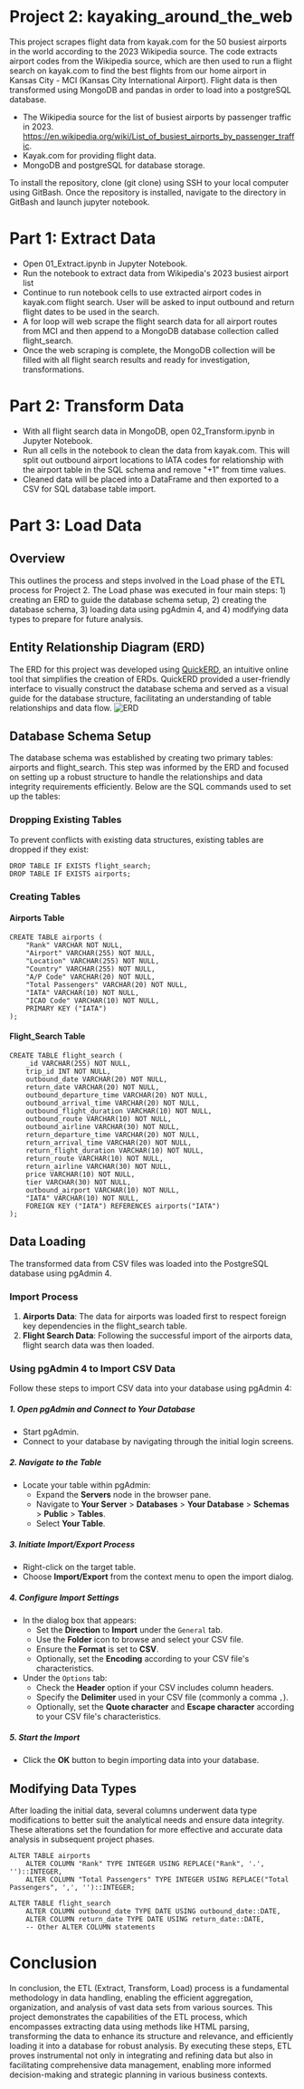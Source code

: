 # Project 2: kayaking_around_the_web
This project scrapes flight data from kayak.com for the 50 busiest airports in the world according to the 2023 Wikipedia source. The code extracts airport codes from the Wikipedia source, which are then used to run a flight search on kayak.com to find the best flights from our home airport in Kansas City - MCI (Kansas City International Airport). Flight data is then transformed using MongoDB and pandas in order to load into a postgreSQL database.

 - The Wikipedia source for the list of busiest airports by passenger traffic in 2023. https://en.wikipedia.org/wiki/List_of_busiest_airports_by_passenger_traffic.
 - Kayak.com for providing flight data.
 - MongoDB and postgreSQL for database storage.

To install the repository, clone (git clone) using SSH to your local computer using GitBash. Once the repository is installed, navigate to the directory in GitBash and launch jupyter notebook.

# Part 1: Extract Data
 - Open 01_Extract.ipynb in Jupyter Notebook.
 - Run the notebook to extract data from Wikipedia's 2023 busiest airport list
 - Continue to run notebook cells to use extracted airport codes in kayak.com flight search. User will be asked to input outbound and return flight dates to be used in the search.
 - A for loop will web scrape the flight search data for all airport routes from MCI and then append to a MongoDB database collection called flight_search.
 - Once the web scraping is complete, the MongoDB collection will be filled with all flight search results and ready for investigation, transformations.

# Part 2: Transform Data
 - With all flight search data in MongoDB, open 02_Transform.ipynb in Jupyter Notebook.
 - Run all cells in the notebook to clean the data from kayak.com. This will split out outbound airport locations to IATA codes for relationship with the airport table in the SQL schema and remove "+1" from time values.
 - Cleaned data will be placed into a DataFrame and then exported to a CSV for SQL database table import.
   
# Part 3: Load Data

## Overview
This outlines the process and steps involved in the Load phase of the ETL process for Project 2. The Load phase was executed in four main steps: 1) creating an ERD to guide the database schema setup, 2) creating the database schema, 3) loading data using pgAdmin 4, and 4) modifying data types to prepare for future analysis.

## Entity Relationship Diagram (ERD)
The ERD for this project was developed using [QuickERD](https://app.quickdatabasediagrams.com/), an intuitive online tool that simplifies the creation of ERDs. QuickERD provided a user-friendly interface to visually construct the database schema and served as a visual guide for the database structure, facilitating an understanding of table relationships and data flow.
![ERD](/ERD.png)

## Database Schema Setup
The database schema was established by creating two primary tables: airports and flight_search. This step was informed by the ERD and focused on setting up a robust structure to handle the relationships and data integrity requirements efficiently. Below are the SQL commands used to set up the tables:

### Dropping Existing Tables
To prevent conflicts with existing data structures, existing tables are dropped if they exist:
```
DROP TABLE IF EXISTS flight_search;
DROP TABLE IF EXISTS airports;
```

### Creating Tables

#### Airports Table
```
CREATE TABLE airports (
    "Rank" VARCHAR NOT NULL,
    "Airport" VARCHAR(255) NOT NULL,
    "Location" VARCHAR(255) NOT NULL,
    "Country" VARCHAR(255) NOT NULL,
    "A/P Code" VARCHAR(20) NOT NULL,
    "Total Passengers" VARCHAR(20) NOT NULL,
    "IATA" VARCHAR(10) NOT NULL,
    "ICAO Code" VARCHAR(10) NOT NULL,
    PRIMARY KEY ("IATA")
);
```

#### Flight_Search Table
```
CREATE TABLE flight_search (
    _id VARCHAR(255) NOT NULL,
    trip_id INT NOT NULL,
    outbound_date VARCHAR(20) NOT NULL,
    return_date VARCHAR(20) NOT NULL,
    outbound_departure_time VARCHAR(20) NOT NULL,
    outbound_arrival_time VARCHAR(20) NOT NULL,
    outbound_flight_duration VARCHAR(10) NOT NULL,
    outbound_route VARCHAR(10) NOT NULL,
    outbound_airline VARCHAR(30) NOT NULL,
    return_departure_time VARCHAR(20) NOT NULL,
    return_arrival_time VARCHAR(20) NOT NULL,
    return_flight_duration VARCHAR(10) NOT NULL,
    return_route VARCHAR(10) NOT NULL,
    return_airline VARCHAR(30) NOT NULL,
    price VARCHAR(10) NOT NULL,
    tier VARCHAR(30) NOT NULL,
    outbound_airport VARCHAR(10) NOT NULL,
    "IATA" VARCHAR(10) NOT NULL,
    FOREIGN KEY ("IATA") REFERENCES airports("IATA")
);
```

## Data Loading
The transformed data from CSV files was loaded into the PostgreSQL database using pgAdmin 4.

### Import Process
1. **Airports Data**: The data for airports was loaded first to respect foreign key dependencies in the flight_search table.
2. **Flight Search Data**: Following the successful import of the airports data, flight search data was then loaded.

### Using pgAdmin 4 to Import CSV Data

Follow these steps to import CSV data into your database using pgAdmin 4:

##### 1. Open pgAdmin and Connect to Your Database
- Start pgAdmin.
- Connect to your database by navigating through the initial login screens.

##### 2. Navigate to the Table
- Locate your table within pgAdmin:
  - Expand the **Servers** node in the browser pane.
  - Navigate to **Your Server** > **Databases** > **Your Database** > **Schemas** > **Public** > **Tables**.
  - Select **Your Table**.

##### 3. Initiate Import/Export Process
- Right-click on the target table.
- Choose **Import/Export** from the context menu to open the import dialog.

##### 4. Configure Import Settings
- In the dialog box that appears:
  - Set the **Direction** to **Import** under the `General` tab.
  - Use the **Folder** icon to browse and select your CSV file.
  - Ensure the **Format** is set to **CSV**.
  - Optionally, set the **Encoding** according to your CSV file's characteristics.
- Under the `Options` tab:
  - Check the **Header** option if your CSV includes column headers.
  - Specify the **Delimiter** used in your CSV file (commonly a comma `,`).
  - Optionally, set the **Quote character** and **Escape character** according to your CSV file's characteristics.

##### 5. Start the Import
- Click the **OK** button to begin importing data into your database.

## Modifying Data Types
After loading the initial data, several columns underwent data type modifications to better suit the analytical needs and ensure data integrity. These alterations set the foundation for more effective and accurate data analysis in subsequent project phases.
```
ALTER TABLE airports
    ALTER COLUMN "Rank" TYPE INTEGER USING REPLACE("Rank", '.', '')::INTEGER,
    ALTER COLUMN "Total Passengers" TYPE INTEGER USING REPLACE("Total Passengers", ',', '')::INTEGER;

ALTER TABLE flight_search
    ALTER COLUMN outbound_date TYPE DATE USING outbound_date::DATE,
    ALTER COLUMN return_date TYPE DATE USING return_date::DATE,
    -- Other ALTER COLUMN statements
```

# Conclusion
In conclusion, the ETL (Extract, Transform, Load) process is a fundamental methodology in data handling, enabling the efficient aggregation, organization, and analysis of vast data sets from various sources. This project demonstrates the capabilities of the ETL process, which encompasses extracting data using methods like HTML parsing, transforming the data to enhance its structure and relevance, and efficiently loading it into a database for robust analysis. By executing these steps, ETL proves instrumental not only in integrating and refining data but also in facilitating comprehensive data management, enabling more informed decision-making and strategic planning in various business contexts.
